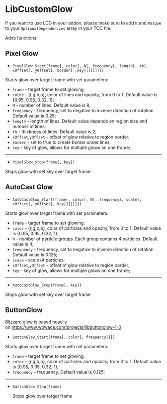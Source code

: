 # LibCustomGlow

If you want to use LCG in your addon, please make sure to add it and `Masque` to your `OptionalDependencies` array in your TOC file.

Adds functions:

## Pixel Glow

- `PixelGlow_Start(frame[, color[, N[, frequency[, length[, th[, xOffset[, yOffset[, border[ ,key]]]]]]]])`

Starts glow over target frame with set parameters:

- `frame` - target frame to set glowing;
- `color` - {r,g,b,a}, color of lines and opacity, from 0 to 1. Default value is {0.95, 0.95, 0.32, 1};
- `N` - number of lines. Default value is 8;
- `frequency` - frequency, set to negative to inverse direction of rotation. Default value is 0.25;
- `length` - length of lines. Default value depends on region size and number of lines;
- `th` - thickness of lines. Default value is 2;
- `xOffset`,`yOffset` - offset of glow relative to region border;
- `border` - set to true to create border under lines;
- `key` - key of glow, allows for multiple glows on one frame;

---

- `PixelGlow_Stop(frame[, key])`

Stops glow with set key over target frame

## AutoCast Glow

- `AutoCastGlow_Start(frame[, color[, N[, frequency[, scale[, xOffset[, yOffset[, key]]]]]]])`

Starts glow over target frame with set parameters:

- `frame` - target frame to set glowing;
- `color` - {r,g,b,a}, color of particles and opacity, from 0 to 1. Default value is {0.95, 0.95, 0.32, 1};
- `N` - number of particle groups. Each group contains 4 particles. Default value is 4;
- `frequency` - frequency, set to negative to inverse direction of rotation. Default value is 0.125;
- `scale` - scale of particles;
- `xOffset`,`yOffset` - offset of glow relative to region border;
- `key` - key of glow, allows for multiple glows on one frame;

---

- `AutoCastGlow_Stop(frame[, key])`

Stops glow with set key over target frame

## ButtonGlow

Blizzard glow is based heavily on <https://www.wowace.com/projects/libbuttonglow-1-0>

- `ButtonGlow_Start(frame[, color[, frequency]]])`

Starts glow over target frame with set parameters:

- `frame` - target frame to set glowing;
- `color` - {r,g,b,a}, color of particles and opacity, from 0 to 1. Default value is {0.95, 0.95, 0.32, 1};
- `frequency` - frequency. Default value is 0.125;

---

- `ButtonGlow_Stop(frame)`

    Stops glow over target frame
